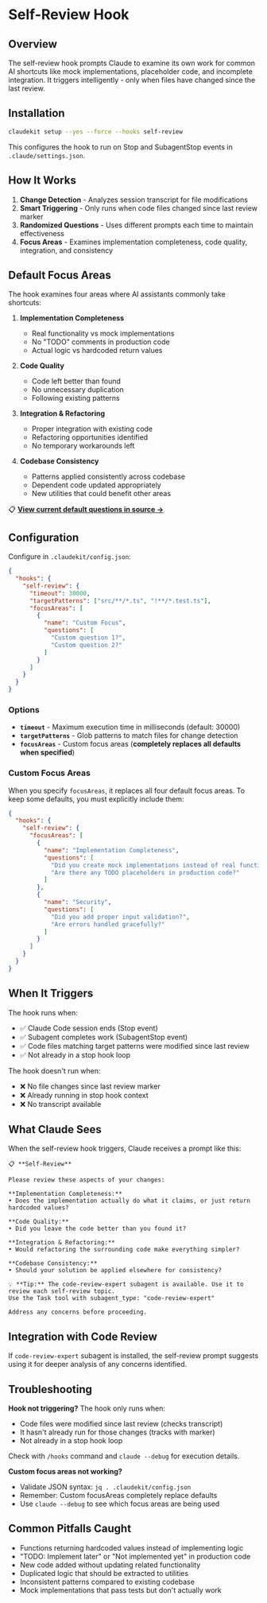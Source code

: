 # Self-Review Hook

## Overview

The self-review hook prompts Claude to examine its own work for common AI shortcuts like mock implementations, placeholder code, and incomplete integration. It triggers intelligently - only when files have changed since the last review.

## Installation

```bash
claudekit setup --yes --force --hooks self-review
```

This configures the hook to run on Stop and SubagentStop events in `.claude/settings.json`.

## How It Works

1. **Change Detection** - Analyzes session transcript for file modifications
2. **Smart Triggering** - Only runs when code files changed since last review marker
3. **Randomized Questions** - Uses different prompts each time to maintain effectiveness
4. **Focus Areas** - Examines implementation completeness, code quality, integration, and consistency

## Default Focus Areas

The hook examines four areas where AI assistants commonly take shortcuts:

1. **Implementation Completeness** 
   - Real functionality vs mock implementations
   - No "TODO" comments in production code
   - Actual logic vs hardcoded return values

2. **Code Quality**
   - Code left better than found
   - No unnecessary duplication
   - Following existing patterns

3. **Integration & Refactoring**
   - Proper integration with existing code
   - Refactoring opportunities identified
   - No temporary workarounds left

4. **Codebase Consistency**
   - Patterns applied consistently across codebase
   - Dependent code updated appropriately
   - New utilities that could benefit other areas

📋 **[View current default questions in source →](https://github.com/carlrannaberg/claudekit/blob/main/cli/hooks/self-review.ts#L33-L79)**

## Configuration

Configure in `.claudekit/config.json`:

```json
{
  "hooks": {
    "self-review": {
      "timeout": 30000,
      "targetPatterns": ["src/**/*.ts", "!**/*.test.ts"],
      "focusAreas": [
        {
          "name": "Custom Focus",
          "questions": [
            "Custom question 1?",
            "Custom question 2?"
          ]
        }
      ]
    }
  }
}
```

### Options

- **`timeout`** - Maximum execution time in milliseconds (default: 30000)
- **`targetPatterns`** - Glob patterns to match files for change detection
- **`focusAreas`** - Custom focus areas (**completely replaces all defaults when specified**)

### Custom Focus Areas

When you specify `focusAreas`, it replaces all four default focus areas. To keep some defaults, you must explicitly include them:

```json
{
  "hooks": {
    "self-review": {
      "focusAreas": [
        {
          "name": "Implementation Completeness",
          "questions": [
            "Did you create mock implementations instead of real functionality?",
            "Are there any TODO placeholders in production code?"
          ]
        },
        {
          "name": "Security",
          "questions": [
            "Did you add proper input validation?",
            "Are errors handled gracefully?"
          ]
        }
      ]
    }
  }
}
```

## When It Triggers

The hook runs when:
- ✅ Claude Code session ends (Stop event)
- ✅ Subagent completes work (SubagentStop event)
- ✅ Code files matching target patterns were modified since last review
- ✅ Not already in a stop hook loop

The hook doesn't run when:
- ❌ No file changes since last review marker
- ❌ Already running in stop hook context
- ❌ No transcript available

## What Claude Sees

When the self-review hook triggers, Claude receives a prompt like this:

```
📋 **Self-Review**

Please review these aspects of your changes:

**Implementation Completeness:**
• Does the implementation actually do what it claims, or just return hardcoded values?

**Code Quality:**
• Did you leave the code better than you found it?

**Integration & Refactoring:**
• Would refactoring the surrounding code make everything simpler?

**Codebase Consistency:**
• Should your solution be applied elsewhere for consistency?

💡 **Tip:** The code-review-expert subagent is available. Use it to review each self-review topic.
Use the Task tool with subagent_type: "code-review-expert"

Address any concerns before proceeding.
```

## Integration with Code Review

If `code-review-expert` subagent is installed, the self-review prompt suggests using it for deeper analysis of any concerns identified.

## Troubleshooting

**Hook not triggering?**
The hook only runs when:
- Code files were modified since last review (checks transcript)
- It hasn't already run for those changes (tracks with marker)
- Not already in a stop hook loop

Check with `/hooks` command and `claude --debug` for execution details.

**Custom focus areas not working?**
- Validate JSON syntax: `jq . .claudekit/config.json`
- Remember: Custom focusAreas completely replace defaults
- Use `claude --debug` to see which focus areas are being used

## Common Pitfalls Caught

- Functions returning hardcoded values instead of implementing logic
- "TODO: Implement later" or "Not implemented yet" in production code
- New code added without updating related functionality
- Duplicated logic that should be extracted to utilities
- Inconsistent patterns compared to existing codebase
- Mock implementations that pass tests but don't actually work